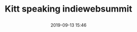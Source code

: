 ---
layout: webmention-like
title: >
  Kitt speaking indiewebsummit
target: http://tantek.com/2019/164/t2/kitt-speaking-indiewebsummit
date: 2019-09-13 15:46
tags: [webmentions]
generator: app.getpocket.com
hidden: true
---